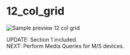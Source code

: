 # 12_col_grid

![Sample preview 12 col grid](https://arianzargaran.github.io/12_col_grid/css/styling/preview1.png)

UPDATE: Section 1 included.<br>
NEXT: Perform Media Queries for M/S devices.
